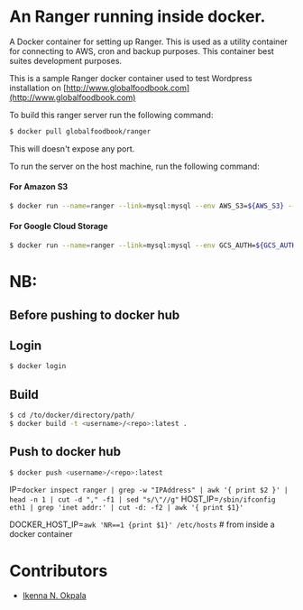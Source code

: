 # An Ranger running inside docker.

A Docker container for setting up Ranger. This is used as a utility container for connecting to AWS, cron and backup purposes. This container best suites development purposes.

This is a sample Ranger docker container used to test Wordpress installation on [http://www.globalfoodbook.com](http://www.globalfoodbook.com)


To build this ranger server run the following command:

```bash
$ docker pull globalfoodbook/ranger
```

This will doesn't expose any port.

To run the server on the host machine, run the following command:

#### For Amazon S3

```bash
$ docker run --name=ranger --link=mysql:mysql --env AWS_S3=${AWS_S3} --detach --volume=/home/core/gfb/conductor/vagrant/scripts/dumps/:/dumps/ --cap-add mknod --cap-add sys_admin --device=/dev/fuse --privileged ranger
```
#### For Google Cloud Storage

```bash
$ docker run --name=ranger --link=mysql:mysql --env GCS_AUTH=${GCS_AUTH} --detach --volume=/home/core/gfb/conductor/vagrant/scripts/dumps/:/dumps/ --cap-add mknod --cap-add sys_admin --device=/dev/fuse --privileged ranger
```

# NB:

## Before pushing to docker hub

## Login

```bash
$ docker login
```

## Build

```bash
$ cd /to/docker/directory/path/
$ docker build -t <username>/<repo>:latest .
```

## Push to docker hub

```bash
$ docker push <username>/<repo>:latest
```


IP=`docker inspect ranger | grep -w "IPAddress" | awk '{ print $2 }' | head -n 1 | cut -d "," -f1 | sed "s/\"//g"`
HOST_IP=`/sbin/ifconfig eth1 | grep 'inet addr:' | cut -d: -f2 | awk '{ print $1}'`

DOCKER_HOST_IP=`awk 'NR==1 {print $1}' /etc/hosts` # from inside a docker container

# Contributors

* [Ikenna N. Okpala](http://ikennaokpala.com)
